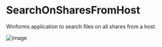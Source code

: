 # SearchOnSharesFromHost

Winforms application to search files on all shares from a host.

![image](https://user-images.githubusercontent.com/30647662/231121613-56a51cf2-24d2-49ab-b397-8f1d126c4424.png)
